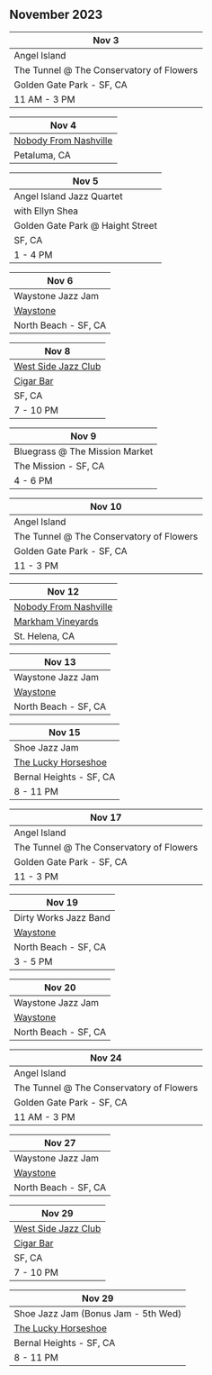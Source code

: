 ## November 2023

| Nov 3
|-
| Angel Island
| The Tunnel @ The Conservatory of Flowers
| Golden Gate Park - SF, CA
| 11 AM - 3 PM

| Nov 4
|-
| <a href="https://www.thebash.com/bluegrass/nobodyfromnashville" target="NFN">Nobody From Nashville</a>
| Petaluma, CA

| Nov 5
|-
| Angel Island Jazz Quartet
| with Ellyn Shea
| Golden Gate Park @ Haight Street
| SF, CA
| 1 - 4 PM

| Nov 6
| -
| Waystone Jazz Jam
| <a href="https://www.waystonesf.com" target="new">Waystone</a>
| North Beach - SF, CA

| Nov 8
|-
| <a href="http://westsidejazzclub.com" target="WSJC">West Side Jazz Club</a>
| <a href="http://www.cigarbarandgrill.com" target="CB">Cigar Bar</a>
| SF, CA
| 7 - 10 PM

| Nov 9
|-
| Bluegrass @ The Mission Market
| The Mission - SF, CA
| 4 - 6 PM

| Nov 10
|-
| Angel Island
| The Tunnel @ The Conservatory of Flowers
| Golden Gate Park - SF, CA
| 11 - 3 PM

| Nov 12
|-
| <a href="https://www.thebash.com/bluegrass/nobodyfromnashville" target="NFN">Nobody From Nashville</a>
| <a href="https://markhamvineyards.com" target="Markham">Markham Vineyards</a>
| St. Helena, CA

| Nov 13
| -
| Waystone Jazz Jam
| <a href="https://www.waystonesf.com" target="new">Waystone</a>
| North Beach - SF, CA

| Nov 15
|-
| Shoe Jazz Jam
| <a href="https://www.theluckyhorseshoebar.com/" target="Shoe">The Lucky Horseshoe</a>
| Bernal Heights - SF, CA
| 8 - 11 PM

| Nov 17
|-
| Angel Island
| The Tunnel @ The Conservatory of Flowers
| Golden Gate Park - SF, CA
| 11 - 3 PM

| Nov 19
|-
| Dirty Works Jazz Band
| <a href="https://www.waystonesf.com" target="new">Waystone</a>
| North Beach - SF, CA
| 3 - 5 PM

| Nov 20
| -
| Waystone Jazz Jam
| <a href="https://www.waystonesf.com" target="new">Waystone</a>
| North Beach - SF, CA

| Nov 24
|-
| Angel Island
| The Tunnel @ The Conservatory of Flowers
| Golden Gate Park - SF, CA
| 11 AM - 3 PM

| Nov 27
| -
| Waystone Jazz Jam
| <a href="https://www.waystonesf.com" target="new">Waystone</a>
| North Beach - SF, CA

| Nov 29
|-
| <a href="http://westsidejazzclub.com" target="WSJC">West Side Jazz Club</a>
| <a href="http://www.cigarbarandgrill.com" target="CB">Cigar Bar</a>
| SF, CA
| 7 - 10 PM

| Nov 29
|-
| Shoe Jazz Jam (Bonus Jam - 5th Wed)
| <a href="https://www.theluckyhorseshoebar.com/" target="Shoe">The Lucky Horseshoe</a>
| Bernal Heights - SF, CA
| 8 - 11 PM

